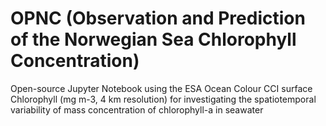 # OPNC (Observation and Prediction of the Norwegian Sea Chlorophyll Concentration)

Open-source Jupyter Notebook using the ESA Ocean Colour CCI surface Chlorophyll (mg m-3, 4 km resolution) for investigating the spatiotemporal variability of mass concentration of chlorophyll-a in seawater
